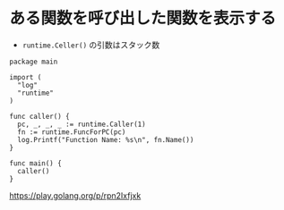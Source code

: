 # ある関数を呼び出した関数を表示する

* `runtime.Celler()` の引数はスタック数

```
package main

import (
  "log"
  "runtime"
)

func caller() {
  pc, _, _, _ := runtime.Caller(1)
  fn := runtime.FuncForPC(pc)
  log.Printf("Function Name: %s\n", fn.Name())
}

func main() {
  caller()
}
```

https://play.golang.org/p/rpn2Ixfjxk

